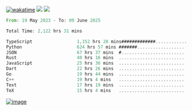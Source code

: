 [![wakatime](https://wakatime.com/badge/user/00eead22-fb14-4dd0-ab8a-3625cafbd50d.svg)](https://wakatime.com/@00eead22-fb14-4dd0-ab8a-3625cafbd50d)
![](https://komarev.com/ghpvc/?username=flatypus)
![](https://pixel.flatypus.me/flatypus?type=tracker)
<!--START_SECTION:waka-->

```rust
From: 19 May 2023 - To: 09 June 2025

Total Time: 2,122 hrs 31 mins

TypeScript                 1,152 hrs 28 mins#############............   53.99 %
Python                     624 hrs 57 mins #######..................   29.28 %
JSON                       67 hrs 37 mins  #........................   03.17 %
Rust                       40 hrs 16 mins  .........................   01.89 %
JavaScript                 25 hrs 36 mins  .........................   01.20 %
Dart                       22 hrs 26 mins  .........................   01.05 %
Go                         19 hrs 44 mins  .........................   00.93 %
C++                        19 hrs 4 mins   .........................   00.89 %
Text                       17 hrs 19 mins  .........................   00.81 %
TeX                        15 hrs 4 mins   .........................   00.71 %
```

<!--END_SECTION:waka-->
[<img alt="image" src="https://github.com/flatypus/flatypus/assets/68029599/0a302dc1-501c-43a0-ae8d-37ec4817f3bd">](https://flatypus.me)


